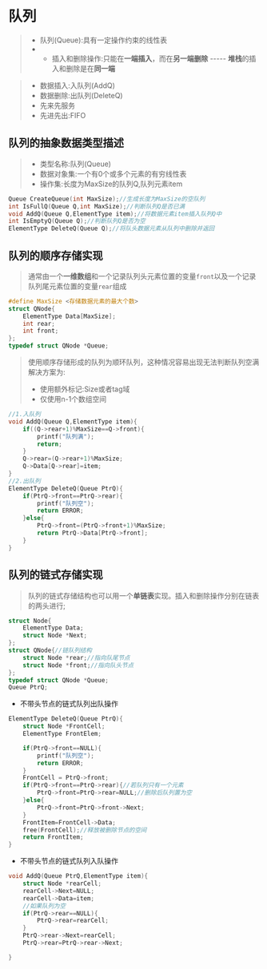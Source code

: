 # 队列

> * 队列(Queue):具有一定操作约束的线性表
> * * 插入和删除操作:只能在**一端插入**，而在**另一端删除** ----- **堆栈**的插入和删除是在**同一端**

> * 数据插入:入队列(AddQ)
> * 数据删除:出队列(DeleteQ)<br>
> * 先来先服务<br>
> * 先进先出:FIFO

## 队列的抽象数据类型描述

> * 类型名称:队列(Queue)
> * 数据对象集:一个有0个或多个元素的有穷线性表
> * 操作集:长度为MaxSize的队列Q,队列元素item

```C++
Queue CreateQueue(int MaxSize);//生成长度为MaxSize的空队列
int IsFullQ(Queue Q,int MaxSize);//判断队列Q是否已满
void AddQ(Queue Q,ElementType item);//将数据元素item插入队列Q中
int IsEmptyQ(Queue Q);//判断队列Q是否为空
ElementType DeleteQ(Queue Q);//将队头数据元素从队列中删除并返回
```

## 队列的顺序存储实现

> 通常由一个**一维数组**和一个记录队列头元素位置的变量`front`以及一个记录队列尾元素位置的变量`rear`组成

```C++
#define MaxSize <存储数据元素的最大个数>
struct QNode{
    ElementType Data[MaxSize];
    int rear;
    int front;
};
typedef struct QNode *Queue;
```

> 使用顺序存储形成的队列为顺环队列，这种情况容易出现无法判断队列空满
> 解决方案为:
> * 使用额外标记:Size或者tag域
> * 仅使用n-1个数组空间

```C++
//1.入队列
void AddQ(Queue Q,ElementType item){
    if((Q->rear+1)%MaxSize==Q->front){
        printf("队列满");
        return;
    }
    Q->rear=(Q->rear+1)%MaxSize;
    Q->Data[Q->rear]=item;
}
//2.出队列
ElementType DeleteQ(Queue PtrQ){
    if(PtrQ->front==PtrQ->rear){
        printf("队列空");
        return ERROR;
    }else{
        PtrQ->front=(PtrQ->front+1)%MaxSize;
        return PtrQ->Data[PtrQ->front];
    }
}
```

## 队列的链式存储实现

> 队列的链式存储结构也可以用一个**单链表**实现。插入和删除操作分别在链表的两头进行;

```C++
struct Node{
    ElementType Data;
    struct Node *Next;
};
struct QNode{//链队列结构
    struct Node *rear;//指向队尾节点
    struct Node *front;//指向队头节点
};
typedef struct QNode *Queue;
Queue PtrQ;
```

* 不带头节点的链式队列出队操作

```C++
ElementType DeleteQ(Queue PtrQ){
    struct Node *FrontCell;
    ElementType FrontElem;

    if(PtrQ->front==NULL){
        printf("队列空");
        return ERROR;
    }
    FrontCell = PtrQ->front;
    if(PtrQ->front==PtrQ->rear){//若队列只有一个元素
        PtrQ->front=PtrQ->rear=NULL;//删除后队列置为空
    }else{
        PtrQ->front=PtrQ->front->Next;
    }
    FrontItem=FrontCell->Data;
    free(FrontCell);//释放被删除节点的空间
    return FrontItem;
}
```

* 不带头节点的链式队列入队操作

```C++
void AddQ(Queue PtrQ,ElementType item){
    struct Node *rearCell;
    rearCell->Next=NULL;
    rearCell->Data=item;
    //如果队列为空
    if(PtrQ->rear==NULL){
        PtrQ->rear=rearCell;
    }
    PtrQ->rear->Next=rearCell;
    PtrQ->rear=PtrQ->rear->Next;

}
```
